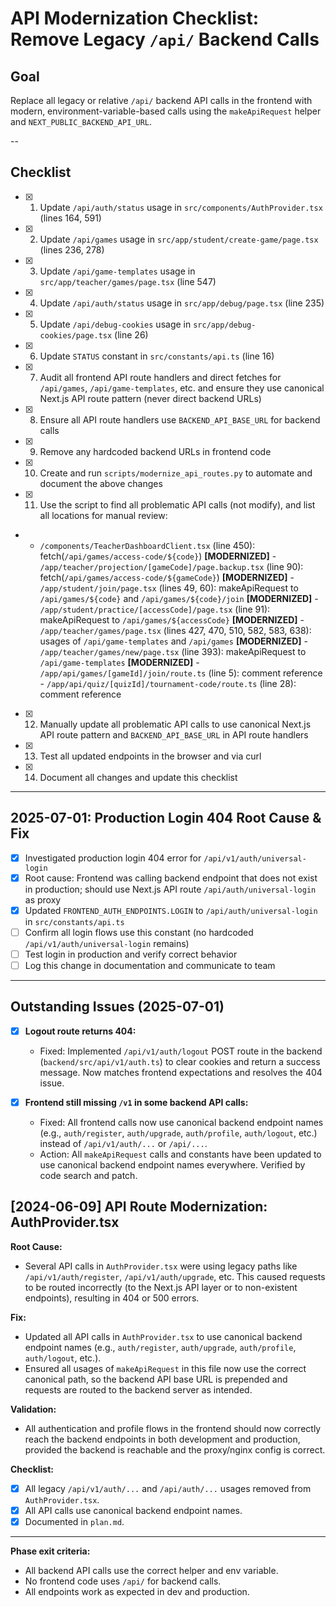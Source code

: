 
# API Modernization Checklist: Remove Legacy `/api/` Backend Calls

## Goal
Replace all legacy or relative `/api/` backend API calls in the frontend with modern, environment-variable-based calls using the `makeApiRequest` helper and `NEXT_PUBLIC_BACKEND_API_URL`.


--

## Checklist

- [x] 1. Update `/api/auth/status` usage in `src/components/AuthProvider.tsx` (lines 164, 591)
- [x] 2. Update `/api/games` usage in `src/app/student/create-game/page.tsx` (lines 236, 278)
- [x] 3. Update `/api/game-templates` usage in `src/app/teacher/games/page.tsx` (line 547)
- [x] 4. Update `/api/auth/status` usage in `src/app/debug/page.tsx` (line 235)
- [x] 5. Update `/api/debug-cookies` usage in `src/app/debug-cookies/page.tsx` (line 26)
- [x] 6. Update `STATUS` constant in `src/constants/api.ts` (line 16)
- [x] 7. Audit all frontend API route handlers and direct fetches for `/api/games`, `/api/game-templates`, etc. and ensure they use canonical Next.js API route pattern (never direct backend URLs)
- [x] 8. Ensure all API route handlers use `BACKEND_API_BASE_URL` for backend calls
- [x] 9. Remove any hardcoded backend URLs in frontend code
- [x] 10. Create and run `scripts/modernize_api_routes.py` to automate and document the above changes
- [x] 11. Use the script to find all problematic API calls (not modify), and list all locations for manual review:
-    - `/components/TeacherDashboardClient.tsx` (line 450): fetch(`/api/games/access-code/${code}`) **[MODERNIZED]**
    - `/app/teacher/projection/[gameCode]/page.backup.tsx` (line 90): fetch(`/api/games/access-code/${gameCode}`) **[MODERNIZED]**
    - `/app/student/join/page.tsx` (lines 49, 60): makeApiRequest to `/api/games/${code}` and `/api/games/${code}/join` **[MODERNIZED]**
    - `/app/student/practice/[accessCode]/page.tsx` (line 91): makeApiRequest to `/api/games/${accessCode}` **[MODERNIZED]**
    - `/app/teacher/games/page.tsx` (lines 427, 470, 510, 582, 583, 638): usages of `/api/game-templates` and `/api/games` **[MODERNIZED]**
    - `/app/teacher/games/new/page.tsx` (line 393): makeApiRequest to `/api/game-templates` **[MODERNIZED]**
    - `/app/api/games/[gameId]/join/route.ts` (line 5): comment reference
    - `/app/api/quiz/[quizId]/tournament-code/route.ts` (line 28): comment reference
- [x] 12. Manually update all problematic API calls to use canonical Next.js API route pattern and `BACKEND_API_BASE_URL` in API route handlers
- [x] 13. Test all updated endpoints in the browser and via curl
- [x] 14. Document all changes and update this checklist

---

## 2025-07-01: Production Login 404 Root Cause & Fix

- [x] Investigated production login 404 error for `/api/v1/auth/universal-login`
- [x] Root cause: Frontend was calling backend endpoint that does not exist in production; should use Next.js API route `/api/auth/universal-login` as proxy
- [x] Updated `FRONTEND_AUTH_ENDPOINTS.LOGIN` to `/api/auth/universal-login` in `src/constants/api.ts`
- [ ] Confirm all login flows use this constant (no hardcoded `/api/v1/auth/universal-login` remains)
- [ ] Test login in production and verify correct behavior
- [ ] Log this change in documentation and communicate to team

---


## Outstanding Issues (2025-07-01)

- [x] **Logout route returns 404:**
    - Fixed: Implemented `/api/v1/auth/logout` POST route in the backend (`backend/src/api/v1/auth.ts`) to clear cookies and return a success message. Now matches frontend expectations and resolves the 404 issue.


- [x] **Frontend still missing `/v1` in some backend API calls:**
    - Fixed: All frontend calls now use canonical backend endpoint names (e.g., `auth/register`, `auth/upgrade`, `auth/profile`, `auth/logout`, etc.) instead of `/api/v1/auth/...` or `/api/...`.
    - Action: All `makeApiRequest` calls and constants have been updated to use canonical backend endpoint names everywhere. Verified by code search and patch.

## [2024-06-09] API Route Modernization: AuthProvider.tsx

**Root Cause:**
- Several API calls in `AuthProvider.tsx` were using legacy paths like `/api/v1/auth/register`, `/api/v1/auth/upgrade`, etc. This caused requests to be routed incorrectly (to the Next.js API layer or to non-existent endpoints), resulting in 404 or 500 errors.

**Fix:**
- Updated all API calls in `AuthProvider.tsx` to use canonical backend endpoint names (e.g., `auth/register`, `auth/upgrade`, `auth/profile`, `auth/logout`, etc.).
- Ensured all usages of `makeApiRequest` in this file now use the correct canonical path, so the backend API base URL is prepended and requests are routed to the backend server as intended.

**Validation:**
- All authentication and profile flows in the frontend should now correctly reach the backend endpoints in both development and production, provided the backend is reachable and the proxy/nginx config is correct.

**Checklist:**
- [x] All legacy `/api/v1/auth/...` and `/api/auth/...` usages removed from `AuthProvider.tsx`.
- [x] All API calls use canonical backend endpoint names.
- [x] Documented in `plan.md`.

---


**Phase exit criteria:**
- All backend API calls use the correct helper and env variable.
- No frontend code uses `/api/` for backend calls.
- All endpoints work as expected in dev and production.
